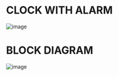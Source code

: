 # CLOCK WITH ALARM
![image](https://github.com/user-attachments/assets/b03aab1d-4ac1-46ee-98fb-3ec40149f5fe)
# BLOCK DIAGRAM
![image](https://github.com/user-attachments/assets/546b0e2e-521d-408b-9496-8d477b419ca0)

